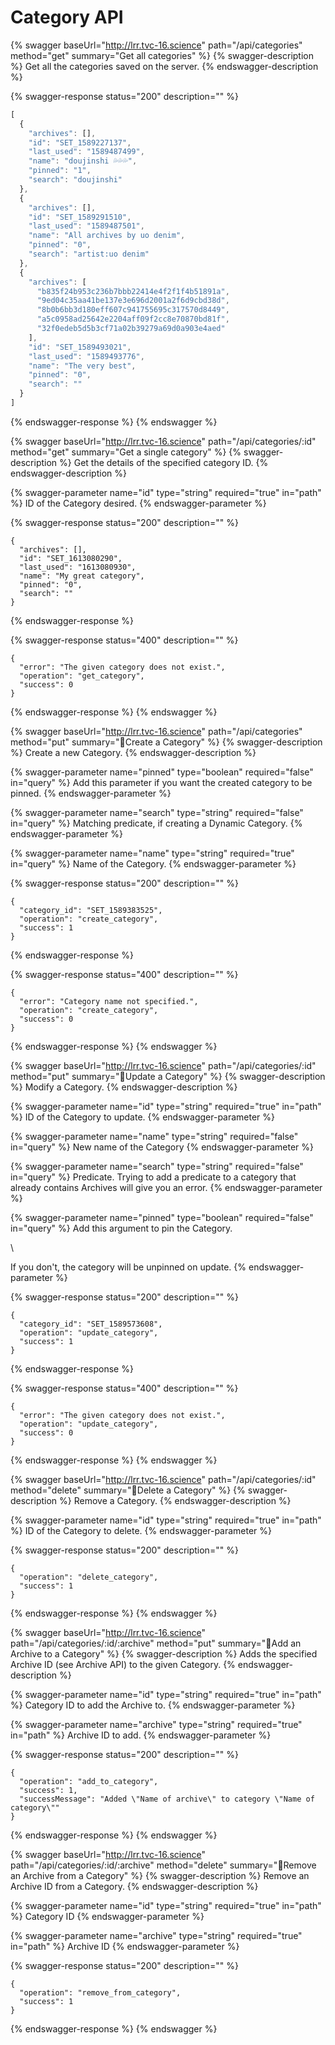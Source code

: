 # Category API

{% swagger baseUrl="http://lrr.tvc-16.science" path="/api/categories" method="get" summary="Get all categories" %}
{% swagger-description %}
Get all the categories saved on the server.
{% endswagger-description %}

{% swagger-response status="200" description="" %}
```javascript
[
  {
    "archives": [],
    "id": "SET_1589227137",
    "last_used": "1589487499",
    "name": "doujinshi 💦💦💦",
    "pinned": "1",
    "search": "doujinshi"
  },
  {
    "archives": [],
    "id": "SET_1589291510",
    "last_used": "1589487501",
    "name": "All archives by uo denim",
    "pinned": "0",
    "search": "artist:uo denim"
  },
  {
    "archives": [
      "b835f24b953c236b7bbb22414e4f2f1f4b51891a",
      "9ed04c35aa41be137e3e696d2001a2f6d9cbd38d",
      "8b0b6bb3d180eff607c941755695c317570d8449",
      "a5c0958ad25642e2204aff09f2cc8e70870bd81f",
      "32f0edeb5d5b3cf71a02b39279a69d0a903e4aed"
    ],
    "id": "SET_1589493021",
    "last_used": "1589493776",
    "name": "The very best",
    "pinned": "0",
    "search": ""
  }
]
```
{% endswagger-response %}
{% endswagger %}

{% swagger baseUrl="http://lrr.tvc-16.science" path="/api/categories/:id" method="get" summary="Get a single category" %}
{% swagger-description %}
Get the details of the specified category ID.
{% endswagger-description %}

{% swagger-parameter name="id" type="string" required="true" in="path" %}
ID of the Category desired.
{% endswagger-parameter %}

{% swagger-response status="200" description="" %}
```
{
  "archives": [],
  "id": "SET_1613080290",
  "last_used": "1613080930",
  "name": "My great category",
  "pinned": "0",
  "search": ""
}
```
{% endswagger-response %}

{% swagger-response status="400" description="" %}
```
{
  "error": "The given category does not exist.",
  "operation": "get_category",
  "success": 0
}
```
{% endswagger-response %}
{% endswagger %}

{% swagger baseUrl="http://lrr.tvc-16.science" path="/api/categories" method="put" summary="🔑Create a Category" %}
{% swagger-description %}
Create a new Category.
{% endswagger-description %}

{% swagger-parameter name="pinned" type="boolean" required="false" in="query" %}
Add this parameter if you want the created category to be pinned.
{% endswagger-parameter %}

{% swagger-parameter name="search" type="string" required="false" in="query" %}
Matching predicate, if creating a Dynamic Category.
{% endswagger-parameter %}

{% swagger-parameter name="name" type="string" required="true" in="query" %}
Name of the Category.
{% endswagger-parameter %}

{% swagger-response status="200" description="" %}
```
{
  "category_id": "SET_1589383525",
  "operation": "create_category",
  "success": 1
}
```
{% endswagger-response %}

{% swagger-response status="400" description="" %}
```
{
  "error": "Category name not specified.",
  "operation": "create_category",
  "success": 0
}
```
{% endswagger-response %}
{% endswagger %}

{% swagger baseUrl="http://lrr.tvc-16.science" path="/api/categories/:id" method="put" summary="🔑Update a Category" %}
{% swagger-description %}
Modify a Category.
{% endswagger-description %}

{% swagger-parameter name="id" type="string" required="true" in="path" %}
ID of the Category to update.
{% endswagger-parameter %}

{% swagger-parameter name="name" type="string" required="false" in="query" %}
New name of the Category
{% endswagger-parameter %}

{% swagger-parameter name="search" type="string" required="false" in="query" %}
Predicate. Trying to add a predicate to a category that already contains Archives will give you an error.
{% endswagger-parameter %}

{% swagger-parameter name="pinned" type="boolean" required="false" in="query" %}
Add this argument to pin the Category.

\


If you don't, the category will be unpinned on update.
{% endswagger-parameter %}

{% swagger-response status="200" description="" %}
```
{
  "category_id": "SET_1589573608",
  "operation": "update_category",
  "success": 1
}
```
{% endswagger-response %}

{% swagger-response status="400" description="" %}
```
{
  "error": "The given category does not exist.",
  "operation": "update_category",
  "success": 0
}
```
{% endswagger-response %}
{% endswagger %}

{% swagger baseUrl="http://lrr.tvc-16.science" path="/api/categories/:id" method="delete" summary="🔑Delete a Category" %}
{% swagger-description %}
Remove a Category.
{% endswagger-description %}

{% swagger-parameter name="id" type="string" required="true" in="path" %}
ID of the Category to delete.
{% endswagger-parameter %}

{% swagger-response status="200" description="" %}
```
{
  "operation": "delete_category",
  "success": 1
}
```
{% endswagger-response %}
{% endswagger %}

{% swagger baseUrl="http://lrr.tvc-16.science" path="/api/categories/:id/:archive" method="put" summary="🔑Add an Archive to a Category" %}
{% swagger-description %}
Adds the specified Archive ID (see Archive API) to the given Category.
{% endswagger-description %}

{% swagger-parameter name="id" type="string" required="true" in="path" %}
Category ID to add the Archive to.
{% endswagger-parameter %}

{% swagger-parameter name="archive" type="string" required="true" in="path" %}
Archive ID to add.
{% endswagger-parameter %}

{% swagger-response status="200" description="" %}
```
{
  "operation": "add_to_category",
  "success": 1,
  "successMessage": "Added \"Name of archive\" to category \"Name of category\""
}
```
{% endswagger-response %}
{% endswagger %}

{% swagger baseUrl="http://lrr.tvc-16.science" path="/api/categories/:id/:archive" method="delete" summary="🔑Remove an Archive from a Category" %}
{% swagger-description %}
Remove an Archive ID from a Category.
{% endswagger-description %}

{% swagger-parameter name="id" type="string" required="true" in="path" %}
Category ID
{% endswagger-parameter %}

{% swagger-parameter name="archive" type="string" required="true" in="path" %}
Archive ID
{% endswagger-parameter %}

{% swagger-response status="200" description="" %}
```
{
  "operation": "remove_from_category",
  "success": 1
}
```
{% endswagger-response %}
{% endswagger %}

